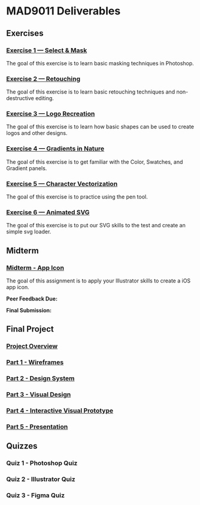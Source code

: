 # MAD9011 Deliverables

## Exercises

### [Exercise 1 — Select & Mask](./exercises/ex-1.md)

The goal of this exercise is to learn basic masking techniques in Photoshop.

<Badge text="Section 300: Tuesday September 12th @5:00pm" />
<Badge type="error" text="Section 310: Monday September 11th @6:00pm" />

### [Exercise 2 — Retouching](./exercises/ex-2.md)

The goal of this exercise is to learn basic retouching techniques and non-destructive editing.

<Badge text="Section 300: Tuesday September 19th @5:00pm" />
<Badge type="error" text="Section 310: Monday September 18th @6:00pm" />

### [Exercise 3 — Logo Recreation](./exercises/ex-3.md)

The goal of this exercise is to learn how basic shapes can be used to create logos and other designs.

<Badge text="Section 300: Tuesday September 26th @5:00pm" />
<Badge type="error" text="Section 310: Monday September 25th @6:00pm" />

### [Exercise 4 — Gradients in Nature](./exercises/ex-4.md)

The goal of this exercise is to get familiar with the Color, Swatches, and Gradient panels.

<Badge text="Section 300: Tuesday October 3rd @5:00pm" />
<Badge type="error" text="Section 310: Monday October 2nd @6:00pm" />

### [Exercise 5 — Character Vectorization](./exercises/ex-5.md)

The goal of this exercise is to practice using the pen tool.

<Badge text="Section 300: Tuesday October 10th @5:00pm" />
<Badge type="error" text="Section 310: Monday October 16th @6:00pm" />

### [Exercise 6 — Animated SVG](./exercises/ex-6.md)

The goal of this exercise is to put our SVG skills to the test and create an simple svg loader.

<Badge text="Section 300: Tuesday October 17th @5:00pm" />
<Badge type="error" text="Section 310: Monday October 16th @6:00pm" />

## Midterm

### [Midterm - App Icon](./assignments/assignment-1)

The goal of this assignment is to apply your Illustrator skills to create a iOS app icon.

**Peer Feedback Due:** <br>
<Badge text="Section 300: Tuesday October 17th @3:00pm" />
<Badge type="error" text="Section 310: Monday October 16th @4:00pm" />

**Final Submission:** <br>
<Badge text="Section 300: Tuesday October 31st @3:00pm" />
<Badge type="error" text="Section 310: Monday October 30th @4:00pm" />

## Final Project

<Badge text="Updating in progress" type="error" />

### [Project Overview](./finalproject/overview)

### [Part 1 - Wireframes](./finalproject/part1)

### [Part 2 - Design System](./finalproject/part2)

### [Part 3 - Visual Design](./finalproject/part3)

### [Part 4 - Interactive Visual Prototype](./finalproject/part4)

### [Part 5 - Presentation](./finalproject/part5)

## Quizzes

### Quiz 1 - Photoshop Quiz

<Badge text="Section 300: Tuesday September 12th @5:00pm" />
<Badge type="error" text="Section 310: Monday September 11th @6:00pm" />

### Quiz 2 - Illustrator Quiz

<Badge text="Section 300: Tuesday October 17th @5:00pm" />
<Badge type="error" text="Section 310: Monday October 16th @6:00pm" />

### Quiz 3 - Figma Quiz

<Badge text="Due: Date" />
